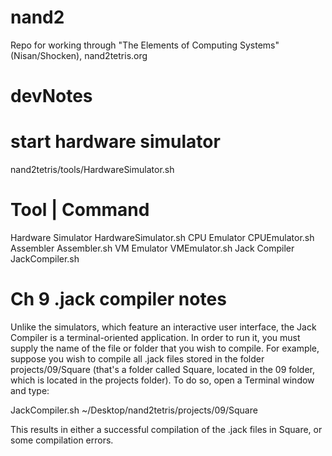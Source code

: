 # nand2
Repo for working through "The Elements of Computing Systems" (Nisan/Shocken), nand2tetris.org

# devNotes

# start hardware simulator
nand2tetris/tools/HardwareSimulator.sh


# Tool | Command
Hardware Simulator	HardwareSimulator.sh
CPU Emulator	CPUEmulator.sh
Assembler	Assembler.sh
VM Emulator	VMEmulator.sh
Jack Compiler	JackCompiler.sh


# Ch 9 .jack compiler notes
Unlike the simulators, which feature an interactive user interface, the Jack Compiler is a terminal-oriented application. In order to run it, you must supply the name of the file or folder that you wish to compile. For example, suppose you wish to compile all .jack files stored in the folder projects/09/Square (that's a folder called Square, located in the 09 folder, which is located in the projects folder). To do so, open a Terminal window and type:

JackCompiler.sh ~/Desktop/nand2tetris/projects/09/Square

This results in either a successful compilation of the .jack files in Square, or some compilation errors.
